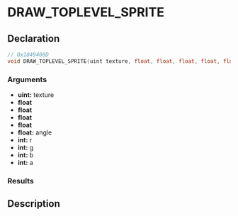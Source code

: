 # DRAW_TOPLEVEL_SPRITE

## Declaration
```cpp
// 0x1849408D
void DRAW_TOPLEVEL_SPRITE(uint texture, float, float, float, float, float angle, int r, int g, int b, int a);
```

### Arguments
- **uint:** texture
- **float**
- **float**
- **float**
- **float**
- **float:** angle
- **int:** r
- **int:** g
- **int:** b
- **int:** a

### Results

## Description
